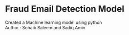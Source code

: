 # Fraud Email Detection Model
Created a Machine learning model using python 
<br>
Author : Sohaib Saleem and Sadiq Amin 
